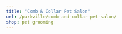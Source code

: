 ```yaml
---
title: "Comb & Collar Pet Salon"
url: /parkville/comb-and-collar-pet-salon/
shop: pet grooming
---
```

